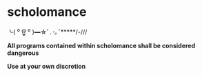# scholomance

╰( ⁰ ਊ ⁰ )━☆ﾟ.*･｡ﾟ******/-/\//

**All programs contained within scholomance shall be considered dangerous**

**Use at your own discretion**
